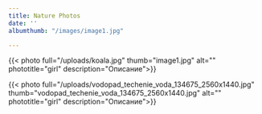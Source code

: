 ```yaml
---
title: Nature Photos
date: ''
albumthumb: "/images/image1.jpg"

---
```

{{< photo full="/uploads/koala.jpg" thumb="image1.jpg" alt="" phototitle="girl" description="Описание">}}

{{< photo full="/uploads/vodopad_techenie_voda_134675_2560x1440.jpg" thumb="vodopad_techenie_voda_134675_2560x1440.jpg" alt="" phototitle="girl" description="Описание">}}